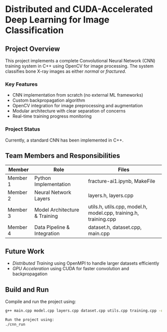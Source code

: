 # Distributed and CUDA-Accelerated Deep Learning for Image Classification

## Project Overview
This project implements a complete Convolutional Neural Network (CNN) training system in C++ using OpenCV for image processing. The system classifies bone X-ray images as either *normal* or *fractured*.

### Key Features
- CNN implementation from scratch (no external ML frameworks)
- Custom backpropagation algorithm
- OpenCV integration for image preprocessing and augmentation
- Modular architecture with clear separation of concerns
- Real-time training progress monitoring

### Project Status
Currently, a standard CNN has been implemented in C++.

## Team Members and Responsibilities

| Member | Role | Files |
|--------|------|-------|
| Member 1 | Python Implementation | fracture-ai1.ipynb, MakeFile |
| Member 2 | Neural Network Layers | layers.h, layers.cpp |
| Member 3 | Model Architecture & Training | utils.h, utils.cpp, model.h, model.cpp, training.h, training.cpp |
| Member 4 | Data Pipeline & Integration | dataset.h, dataset.cpp, main.cpp |

## Future Work
- *Distributed Training* using OpenMPI to handle larger datasets efficiently  
- *GPU Acceleration* using CUDA for faster convolution and backpropagation

## Build and Run
Compile and run the project using:
```bash
g++ main.cpp model.cpp layers.cpp dataset.cpp utils.cpp training.cpp -o cnn_run pkg-config --cflags --libs opencv4 -std=c++17 -O2

Run the project using:
./cnn_run
